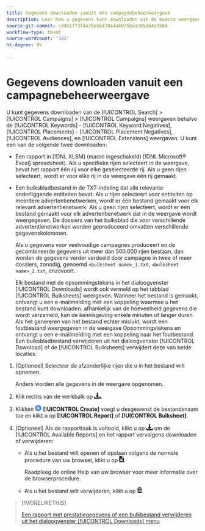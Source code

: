 ```yaml
---
title: Gegevens downloaden vanuit een campagnebeheerweergave
description: Leer hoe u gegevens kunt downloaden uit de meeste weergaven voor campagnebeheer.
source-git-commit: cd461f73f4a70a5647844a6075ba1c65d64a9b04
workflow-type: tm+mt
source-wordcount: '381'
ht-degree: 0%

---
```


# Gegevens downloaden vanuit een campagnebeheerweergave

U kunt gegevens downloaden van de [!UICONTROL Search] > [!UICONTROL Campaigns] > [!UICONTROL Campaigns] weergaven behalve de [!UICONTROL Keywords] - [!UICONTROL Keyword Negatives], [!UICONTROL Placements] - [!UICONTROL Placement Negatives], [!UICONTROL Audiences], en [!UICONTROL Extensions] weergaven. U kunt een van de volgende twee downloaden:

* Een rapport in [!DNL XLSM] (macro ingeschakeld) [!DNL Microsoft® Excel] spreadsheet). Als u specifieke rijen selecteert in de weergave, bevat het rapport één rij voor elke geselecteerde rij. Als u geen rijen selecteert, wordt er voor elke rij in de weergave één rij gemaakt.

* Een bulksbladbestand in de TXT-indeling dat alle relevante onderliggende entiteiten bevat. Als u rijen selecteert voor entiteiten op meerdere advertentienetwerken, wordt er één bestand gemaakt voor elk relevant advertentienetwerk. Als u geen rijen selecteert, wordt er één bestand gemaakt voor elk advertentienetwerk dat in de weergave wordt weergegeven. De dossiers van het bulksblad die voor verschillende advertentienetwerken worden geproduceerd omvatten verschillende gegevenskolommen.

   Als u gegevens voor veelvoudige campagnes produceert en de gecombineerde gegevens uit meer dan 500.000 rijen bestaan, dan worden de gegevens verder verdeeld door campagne in twee of meer dossiers, zonodig, genoemd `<bulksheet name>_1.txt`, `<bulksheet name>_2.txt`, enzovoort.

   Elk bestand met de opsommingstekens in het dialoogvenster [!UICONTROL Downloads] wordt ook vermeld op het tabblad [!UICONTROL Bulksheets] weergeven. Wanneer het bestand is gemaakt, ontvangt u een e-mailmelding met een koppeling waarmee u het bestand kunt downloaden. afhankelijk van de hoeveelheid gegevens die wordt verzameld, kan de kennisgeving enkele minuten of langer duren. Als het genereren van het bestand echter mislukt, wordt een foutbestand weergegeven in de weergave Opsommingstekens en ontvangt u een e-mailmelding met een koppeling naar het foutbestand. Een bulksbladbestand verwijderen uit het dialoogvenster [!UICONTROL Download] of de [!UICONTROL Bulksheets] verwijdert deze van beide locaties.

1. (Optioneel) Selecteer de afzonderlijke rijen die u in het bestand wilt opnemen.

   Anders worden alle gegevens in de weergave opgenomen.

1. Klik rechts van de werkbalk op ![Downloaden van rapport](/help/search-social-commerce/assets/download.png "Downloaden van rapport").

1. Klikken ![Maken](/help/search-social-commerce/assets/add.png "Maken") **[!UICONTROL Create]** voegt u desgewenst de bestandsnaam toe en klikt u op **[!UICONTROL Report]** of **[!UICONTROL Bulksheet]**.

1. (Optioneel) Als de rapporttaak is voltooid, klikt u op ![Downloaden van rapport](/help/search-social-commerce/assets/download.png "Downloaden van rapport") om de [!UICONTROL Available Reports] en het rapport vervolgens downloaden of verwijderen:

   * Als u het bestand wilt openen of opslaan volgens de normale procedure van uw browser, klikt u op ![Werkblad downloaden](/help/search-social-commerce/assets/download-spreadsheet.png "Werkblad downloaden").

      Raadpleeg de online Help van uw browser voor meer informatie over de browserprocedure.

   * Als u het bestand wilt verwijderen, klikt u op ![Verwijderen](/help/search-social-commerce/assets/delete.png "Verwijderen").

>[!MORELIKETHIS]
>
>[Een rapport met prestatiegegevens of een bulkbestand verwijderen uit het dialoogvenster [!UICONTROL Downloads] menu](/help/search-social-commerce/common-tasks/navigation-editing-selection/download-delete-data.md)
